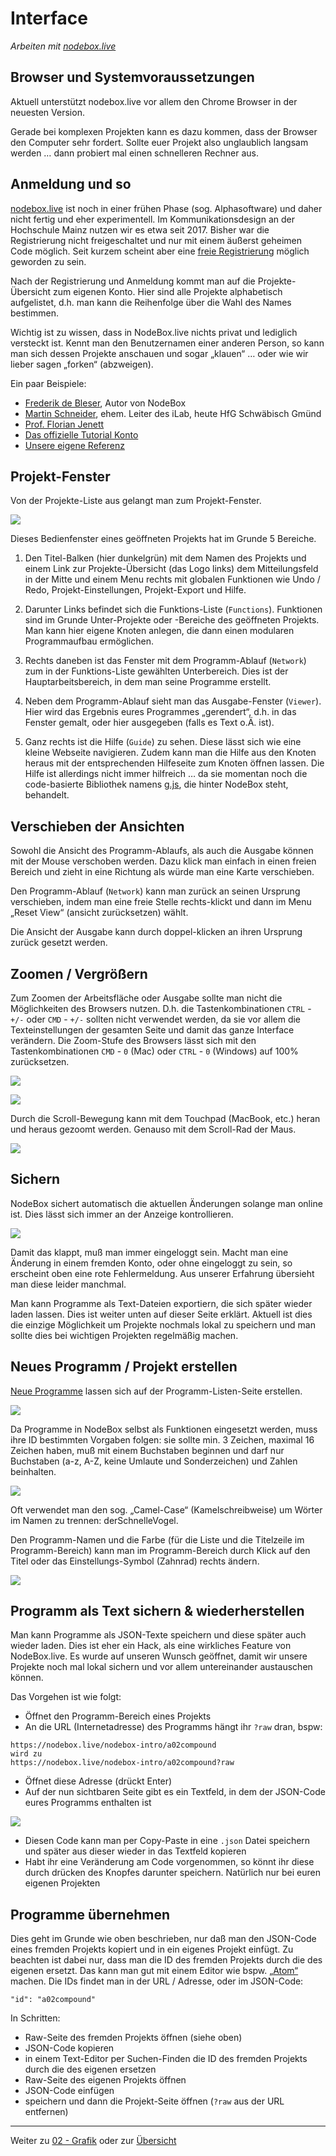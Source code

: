 # Interface

*Arbeiten mit [nodebox.live](http://nodebox.live)*

## Browser und Systemvoraussetzungen

Aktuell unterstützt nodebox.live vor allem den Chrome Browser in der neuesten Version.

Gerade bei komplexen Projekten kann es dazu kommen, dass der Browser den Computer sehr fordert. Sollte euer Projekt also unglaublich langsam werden … dann probiert mal einen schnelleren Rechner aus.

## Anmeldung und so

[nodebox.live](http://nodebox.live) ist noch in einer frühen Phase (sog. Alphasoftware) und daher nicht fertig und eher experimentell. Im Kommunikationsdesign an der Hochschule Mainz nutzen wir es etwa seit 2017. Bisher war die Registrierung nicht freigeschaltet und nur mit einem äußerst geheimen Code möglich. Seit kurzem scheint aber eine [freie Registrierung](https://nodebox.live/users/create) möglich geworden zu sein.

Nach der Registrierung und Anmeldung kommt man auf die Projekte-Übersicht zum eigenen Konto. Hier sind alle Projekte alphabetisch aufgelistet, d.h. man kann die Reihenfolge über die Wahl des Names bestimmen.

Wichtig ist zu wissen, dass in NodeBox.live nichts privat und lediglich versteckt ist. Kennt man den Benutzernamen einer anderen Person, so kann man sich dessen Projekte anschauen und sogar „klauen“ … oder wie wir lieber sagen „forken“ (abzweigen).

Ein paar Beispiele:
- [Frederik de Bleser](https://nodebox.live/fdb), Autor von NodeBox
- [Martin Schneider](https://nodebox.live/bitcraftlab), ehem. Leiter des iLab, heute HfG Schwäbisch Gmünd
- [Prof. Florian Jenett](https://nodebox.live/fjenett)
- [Das offizielle Tutorial Konto](https://nodebox.live/tutorial)
- [Unsere eigene Referenz](https://nodebox.live/reference)

## Projekt-Fenster

Von der Projekte-Liste aus gelangt man zum Projekt-Fenster.

 ![](assets/screenshot-nodebox-live.png)
 
 Dieses Bedienfenster eines geöffneten Projekts hat im Grunde 5 Bereiche.
 
 1) Den Titel-Balken (hier dunkelgrün) mit dem Namen des Projekts und einem Link zur Projekte-Übersicht (das Logo links) dem Mitteilungsfeld in der Mitte und einem Menu rechts mit globalen Funktionen wie Undo / Redo, Projekt-Einstellungen, Projekt-Export und Hilfe.
 
 2) Darunter Links befindet sich die Funktions-Liste (`Functions`). Funktionen sind im Grunde Unter-Projekte oder -Bereiche des geöffneten Projekts. Man kann hier eigene Knoten anlegen, die dann einen modularen Programmaufbau ermöglichen.
 
 3) Rechts daneben ist das Fenster mit dem Programm-Ablauf (`Network`) zum in der Funktions-Liste gewählten Unterbereich. Dies ist der Hauptarbeitsbereich, in dem man seine Programme erstellt.
 
 4) Neben dem Programm-Ablauf sieht man das Ausgabe-Fenster (`Viewer`). Hier wird das Ergebnis eures Programmes „gerendert“, d.h. in das Fenster gemalt, oder hier ausgegeben (falls es Text o.Ä. ist).
 
 5) Ganz rechts ist die Hilfe (`Guide`) zu sehen. Diese lässt sich wie eine kleine Webseite navigieren. Zudem kann man die Hilfe aus den Knoten heraus mit der entsprechenden Hilfeseite zum Knoten öffnen lassen. Die Hilfe ist allerdings nicht immer hilfreich … da sie momentan noch die code-basierte Bibliothek namens [g.js](http://g.js.org/), die hinter NodeBox steht, behandelt.
 
## Verschieben der Ansichten

Sowohl die Ansicht des Programm-Ablaufs, als auch die Ausgabe können mit der Mouse verschoben werden. Dazu klick man einfach in einen freien Bereich und zieht in eine Richtung als würde man eine Karte verschieben.

Den Programm-Ablauf (`Network`) kann man zurück an seinen Ursprung verschieben, indem man eine freie Stelle rechts-klickt und dann im Menu „Reset View“ (ansicht zurücksetzen) wählt.

Die Ansicht der Ausgabe kann durch doppel-klicken an ihren Ursprung zurück gesetzt werden.
  
## Zoomen / Vergrößern

Zum Zoomen der Arbeitsfläche oder Ausgabe sollte man nicht die Möglichkeiten des Browsers nutzen. D.h. die Tastenkombinationen `CTRL` - `+/-` oder `CMD` - `+/-` sollten nicht verwendet werden, da sie vor allem die Texteinstellungen der gesamten Seite und damit das ganze Interface verändern. Die Zoom-Stufe des Browsers lässt sich mit den Tastenkombinationen `CMD` - `0` (Mac) oder `CTRL` - `0` (Windows) auf 100% zurücksetzen.
	
![](assets/zoomen_1.gif)
	
![](assets/zoomen_2.gif)
	
Durch die Scroll-Bewegung kann mit dem Touchpad (MacBook, etc.) heran und heraus gezoomt werden. Genauso mit dem Scroll-Rad der Maus.
	
![](assets/zoomen_3.gif)
	
## Sichern

NodeBox sichert automatisch die aktuellen Änderungen solange man online ist. Dies lässt sich immer an der Anzeige kontrollieren.

![](assets/project_saved.png)

Damit das klappt, muß man immer eingeloggt sein. Macht man eine Änderung in einem fremden Konto, oder ohne eingeloggt zu sein, so erscheint oben eine rote Fehlermeldung. Aus unserer Erfahrung übersieht man diese leider manchmal.

Man kann Programme als Text-Dateien exportiern, die sich später wieder laden lassen. Dies ist weiter unten auf dieser Seite erklärt. Aktuell ist dies die einzige Möglichkeit um Projekte nochmals lokal zu speichern und man sollte dies bei wichtigen Projekten regelmäßig machen.

## Neues Programm / Projekt erstellen

[Neue Programme](https://nodebox.live/projects/create) lassen sich auf der Programm-Listen-Seite erstellen.

![](assets/newproject_1.png)
	
Da Programme in NodeBox selbst als Funktionen eingesetzt werden, muss ihre ID bestimmten Vorgaben folgen: sie sollte min. 3 Zeichen, maximal 16 Zeichen haben, muß mit einem Buchstaben beginnen und darf nur Buchstaben (a-z, A-Z, keine Umlaute und Sonderzeichen) und Zahlen beinhalten.
	
![](assets/newproject_2.png)

Oft verwendet man den sog. „Camel-Case“ (Kamelschreibweise) um Wörter im Namen zu trennen: derSchnelleVogel.
	
Den Programm-Namen und die Farbe (für die Liste und die Titelzeile im Programm-Bereich) kann man im Programm-Bereich durch Klick auf den Titel oder das Einstellungs-Symbol (Zahnrad) rechts ändern.

![](assets/änderung.gif)

## Programm als Text sichern & wiederherstellen

Man kann Programme als JSON-Texte speichern und diese später auch wieder laden. Dies ist eher ein Hack, als eine wirkliches Feature von NodeBox.live. Es wurde auf unseren Wunsch geöffnet, damit wir unsere Projekte noch mal lokal sichern und vor allem untereinander austauschen können.

Das Vorgehen ist wie folgt:

- Öffnet den Programm-Bereich eines Projekts
- An die URL (Internetadresse) des Programms hängt ihr `?raw` dran, bspw:
```
https://nodebox.live/nodebox-intro/a02compound
wird zu
https://nodebox.live/nodebox-intro/a02compound?raw
```
- Öffnet diese Adresse (drückt Enter)
- Auf der nun sichtbaren Seite gibt es ein Textfeld, in dem der JSON-Code eures Programms enthalten ist

![](assets/raw.gif)

- Diesen Code kann man per Copy-Paste in eine `.json` Datei speichern und später aus dieser wieder in das Textfeld kopieren
- Habt ihr eine Veränderung am Code vorgenommen, so könnt ihr diese durch drücken des Knopfes darunter speichern. Natürlich nur bei euren eigenen Projekten

## Programme übernehmen

Dies geht im Grunde wie oben beschrieben, nur daß man den JSON-Code eines fremden Projekts kopiert und in ein eigenes Projekt einfügt. Zu beachten ist dabei nur, dass man die ID des fremden Projekts durch die des eigenen ersetzt. Das kann man gut mit einem Editor wie bspw. [„Atom“](https://atom.io/) machen. Die IDs findet man in der URL / Adresse, oder im JSON-Code:

```
"id": "a02compound"
```


In Schritten:
- Raw-Seite des fremden Projekts öffnen (siehe oben)
- JSON-Code kopieren
- in einem Text-Editor per Suchen-Finden die ID des fremden Projekts durch die des eigenen ersetzen
- Raw-Seite des eigenen Projekts öffnen
- JSON-Code einfügen
- speichern und dann die Projekt-Seite öffnen (`?raw` aus der URL entfernen)

---

Weiter zu [02 - Grafik](02-grafik.md) oder zur [Übersicht](readme.md)
